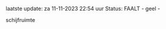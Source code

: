 laatste update: 
za 11-11-2023 22:54   uur 
Status: FAALT - geel - 
<div class="service Y">schijfruimte</div>